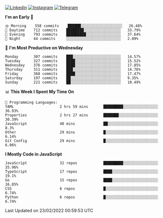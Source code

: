 [![Linkedin](https://img.shields.io/badge/-Archie-blue?style=flat-square&labelColor=gray&logo=Linkedin&logoColor=white&link=https://www.linkedin.com/in/archisdi)](https://www.linkedin.com/in/archisdi)
[![Instagram](https://img.shields.io/badge/-@archisdi-orange?style=flat-square&labelColor=gray&logo=Instagram&logoColor=white&link=https://www.instagram.com/archisdi)](https://www.instagram.com/archisdi)
[![Telegram](https://img.shields.io/badge/-aai-informational?style=flat-square&labelColor=gray&logo=telegram&logoColor=white&link=https://t.me/archisdi)](https://t.me/archisdi)

<!--START_SECTION:waka-->
**I'm an Early 🐤** 

```text
🌞 Morning    558 commits    ██████░░░░░░░░░░░░░░░░░░░   26.48% 
🌆 Daytime    712 commits    ████████░░░░░░░░░░░░░░░░░   33.79% 
🌃 Evening    793 commits    █████████░░░░░░░░░░░░░░░░   37.64% 
🌙 Night      44 commits     ░░░░░░░░░░░░░░░░░░░░░░░░░   2.09%

```
📅 **I'm Most Productive on Wednesday** 

```text
Monday       307 commits    ███░░░░░░░░░░░░░░░░░░░░░░   14.57% 
Tuesday      327 commits    ████░░░░░░░░░░░░░░░░░░░░░   15.52% 
Wednesday    376 commits    ████░░░░░░░░░░░░░░░░░░░░░   17.85% 
Thursday     311 commits    ███░░░░░░░░░░░░░░░░░░░░░░   14.76% 
Friday       368 commits    ████░░░░░░░░░░░░░░░░░░░░░   17.47% 
Saturday     197 commits    ██░░░░░░░░░░░░░░░░░░░░░░░   9.35% 
Sunday       221 commits    ██░░░░░░░░░░░░░░░░░░░░░░░   10.49%

```


📊 **This Week I Spent My Time On** 

```text
💬 Programming Languages: 
YAML                     2 hrs 59 mins       █████████░░░░░░░░░░░░░░░░   36.93% 
Properties               2 hrs 27 mins       ███████░░░░░░░░░░░░░░░░░░   30.39% 
JavaScript               40 mins             ██░░░░░░░░░░░░░░░░░░░░░░░   8.3% 
Other                    29 mins             █░░░░░░░░░░░░░░░░░░░░░░░░   6.14% 
Git Config               29 mins             █░░░░░░░░░░░░░░░░░░░░░░░░   6.06%

```

**I Mostly Code in JavaScript** 

```text
JavaScript               32 repos            █████████░░░░░░░░░░░░░░░░   35.96% 
TypeScript               17 repos            ████░░░░░░░░░░░░░░░░░░░░░   19.1% 
Go                       15 repos            ████░░░░░░░░░░░░░░░░░░░░░   16.85% 
CSS                      6 repos             █░░░░░░░░░░░░░░░░░░░░░░░░   6.74% 
Python                   6 repos             █░░░░░░░░░░░░░░░░░░░░░░░░   6.74%

```



 Last Updated on 23/02/2022 00:59:53 UTC
<!--END_SECTION:waka-->